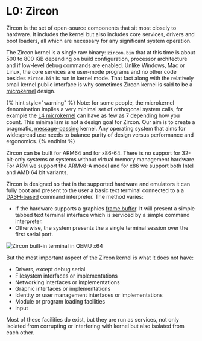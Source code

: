 # L0: Zircon

Zircon is the set of open-source components that sit most closely to hardware. It includes the kernel but also includes core services, drivers and boot loaders, all which are necessary for any significant system operation.

The Zircon kernel is a single raw binary: `zircon.bin` that at this time is about 500 to 800 KiB depending on build configuration, processor architecture and if low-level debug commands are enabled. Unlike Windows, Mac or Linux, the core services are user-mode programs and no other code besides `zircon.bin` is run in kernel mode. That fact along with the relatively small kernel public interface is why sometimes Zircon kernel is said to be a [microkernel](https://en.wikipedia.org/wiki/Microkernel) design.

{% hint style="warning" %}
Note: for some people, the microkernel denomination implies a very minimal set of orthogonal system calls, for example the [L4 microkernel](https://en.wikipedia.org/wiki/L4\_microkernel\_family) can have as few as 7 depending how you count. This minimalism is not a design goal for Zircon. Our aim is to create a pragmatic, [message-passing](https://en.wikipedia.org/wiki/Message\_passing) kernel. Any operating system that aims for widespread use needs to balance purity of design versus performance and ergonomics.&#x20;
{% endhint %}

Zircon can be built for ARM64 and for x86-64. There is no support for 32-bit-only systems or systems without virtual memory management hardware. For ARM we support the ARMv8-A model and for x86 we support both Intel and AMD 64 bit variants.

Zircon is designed so that in the supported hardware and emulators it can fully boot and present to the user a basic text terminal connected to a a [DASH-based](https://en.wikipedia.org/wiki/Almquist\_shell) command interpreter. The method varies:

* If the hardware supports a graphics [frame buffer](https://en.wikipedia.org/wiki/Framebuffer). It will present a simple tabbed text terminal interface which is serviced by a simple command interpreter.
* Otherwise, the system presents the a single terminal session over the first serial port.

![Zircon built-in terminal in QEMU x64](../.gitbook/assets/core\_x64\_qemu.png)

But the most important aspect of the Zircon kernel is what it does not have:

* Drivers, except debug serial
* Filesystem interfaces or implementations
* Networking interfaces or implementations
* Graphic interfaces or implementations
* Identity or user management interfaces or implementations
* Module or program loading facilities
* Input

Most of these facilities do exist, but they are run as services, not only isolated from corrupting or interfering with kernel but also isolated from each other.


